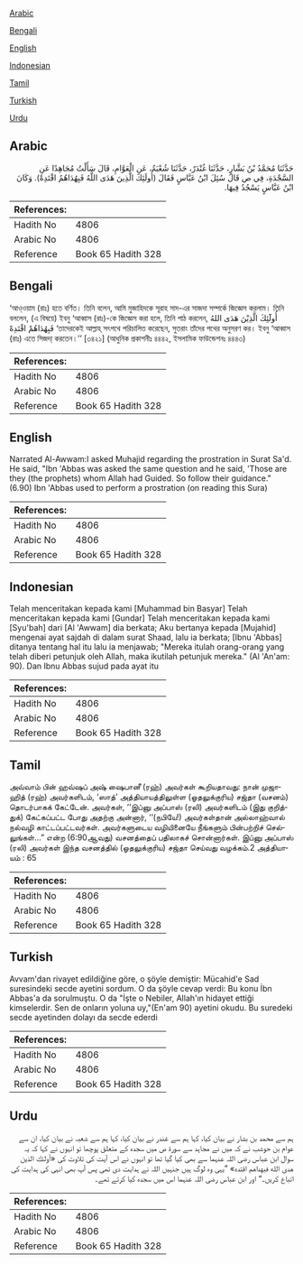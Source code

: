 [Arabic](#arabic)

[Bengali](#bengali)

[English](#english)

[Indonesian](#indonesian)

[Tamil](#tamil)

[Turkish](#turkish)

[Urdu](#urdu)

## Arabic


<div dir="rtl" lang="ar" style={{fontSize:'larger',backgroundColor:'#f8f9fa',padding:20}}>
حَدَّثَنَا مُحَمَّدُ بْنُ بَشَّارٍ، حَدَّثَنَا غُنْدَرٌ، حَدَّثَنَا شُعْبَةُ، عَنِ الْعَوَّامِ، قَالَ سَأَلْتُ مُجَاهِدًا عَنِ السَّجْدَةِ، فِي ص قَالَ سُئِلَ ابْنُ عَبَّاسٍ فَقَالَ ‏(‏أُولَئِكَ الَّذِينَ هَدَى اللَّهُ فَبِهُدَاهُمُ اقْتَدِهْ‏)‏‏.‏ وَكَانَ ابْنُ عَبَّاسٍ يَسْجُدُ فِيهَا‏.‏
</div>
<div style={{backgroundColor:'#f8f9fa',padding:20, marginBottom: 10}}><table> <thead> <tr> <th>References:</th> <th></th> </tr> </thead> <tbody><tr><td>Hadith No</td><td>4806</td></tr><tr><td>Arabic No</td><td>4806</td></tr><tr><td>Reference</td><td>Book 65 Hadith 328</td></tr></tbody></table></div>

## Bengali


<div dir="ltr" lang="bn" style={{fontSize:'larger',backgroundColor:'#f8f9fa',padding:20}}>
‘আও্ওয়াম (রাঃ) হতে বর্ণিত। তিনি বলেন, আমি মুজাহিদকে সূরাহ সাদ-এর সাজদা সম্পর্কে জিজ্ঞেস করলাম। তিনি বললেন, (এ বিষয়ে) ইবনু ‘আব্বাস (রাঃ)-কে জিজ্ঞেস করা হলে, তিনি পাঠ করলেন, أُولٓٓئِكَ الَّذِيْنَ هَدَى اللهُ فَبِهُدَاهُمْ اقْتَدِهْ ‘তাদেরকেই আল্লাহ্ সৎপথে পরিচালিত করেছেন, সুতরাং তাঁদের পথের অনুসরণ কর। ইবনু ‘আব্বাস (রাঃ) এতে সিজদা্ করতেন।’’ [৩৪২১] (আধুনিক প্রকাশনীঃ ৪৪৪২, ইসলামিক ফাউন্ডেশনঃ ৪৪৪৩)
</div>
<div style={{backgroundColor:'#f8f9fa',padding:20, marginBottom: 10}}><table> <thead> <tr> <th>References:</th> <th></th> </tr> </thead> <tbody><tr><td>Hadith No</td><td>4806</td></tr><tr><td>Arabic No</td><td>4806</td></tr><tr><td>Reference</td><td>Book 65 Hadith 328</td></tr></tbody></table></div>

## English


<div dir="ltr" lang="en" style={{fontSize:'larger',backgroundColor:'#f8f9fa',padding:20}}>
Narrated Al-Awwam:I asked Muhajid regarding the prostration in Surat Sa'd. He said, "Ibn 'Abbas was asked the same question and he said, 'Those are they (the prophets) whom Allah had Guided. So follow their guidance." (6.90) Ibn 'Abbas used to perform a prostration (on reading this Sura)
</div>
<div style={{backgroundColor:'#f8f9fa',padding:20, marginBottom: 10}}><table> <thead> <tr> <th>References:</th> <th></th> </tr> </thead> <tbody><tr><td>Hadith No</td><td>4806</td></tr><tr><td>Arabic No</td><td>4806</td></tr><tr><td>Reference</td><td>Book 65 Hadith 328</td></tr></tbody></table></div>

## Indonesian


<div dir="ltr" lang="id" style={{fontSize:'larger',backgroundColor:'#f8f9fa',padding:20}}>
Telah menceritakan kepada kami [Muhammad bin Basyar] Telah menceritakan kepada kami [Gundar] Telah menceritakan kepada kami [Syu'bah] dari [Al 'Awwam] dia berkata; Aku bertanya kepada [Mujahid] mengenai ayat sajdah di dalam surat Shaad, lalu ia berkata; [Ibnu 'Abbas] ditanya tentang hal itu lalu ia menjawab; "Mereka itulah orang-orang yang telah diberi petunjuk oleh Allah, maka ikutilah petunjuk mereka." (Al 'An'am: 90). Dan Ibnu Abbas sujud pada ayat itu
</div>
<div style={{backgroundColor:'#f8f9fa',padding:20, marginBottom: 10}}><table> <thead> <tr> <th>References:</th> <th></th> </tr> </thead> <tbody><tr><td>Hadith No</td><td>4806</td></tr><tr><td>Arabic No</td><td>4806</td></tr><tr><td>Reference</td><td>Book 65 Hadith 328</td></tr></tbody></table></div>

## Tamil


<div dir="ltr" lang="ta" style={{fontSize:'larger',backgroundColor:'#f8f9fa',padding:20}}>
அவ்வாம் பின் ஹவ்ஷப் அஷ் ஷைபானீ (ரஹ்) அவர்கள் கூறியதாவது: நான் முஜாஹித் (ரஹ்) அவர்களிடம், ‘ஸாத்’ அத்தியாயத்திலுள்ள (ஓதலுக்குரிய) சஜ்தா (வசனம்) தொடர்பாகக் கேட்டேன். அவர்கள், ‘‘இப்னு அப்பாஸ் (ரலி) அவர்களிடம் (இது குறித்துக்) கேட்கப்பட்ட போது அதற்கு அன்னார், ‘‘(நபியே!) அவர்கள்தான் அல்லாஹ்வால் நல்வழி காட்டப்பட்டவர்கள். அவர்களுடைய வழியினையே நீங்களும் பின்பற்றிச் செல்லுங்கள்...” என்ற (6:90ஆவது) வசனத்தைப் பதிலாகச் சொன்னார்கள். இப்னு அப்பாஸ் (ரலி) அவர்கள் இந்த வசனத்தில் (ஓதலுக்குரிய) சஜ்தா செய்வது வழக்கம்.2 அத்தியாயம் : 65
</div>
<div style={{backgroundColor:'#f8f9fa',padding:20, marginBottom: 10}}><table> <thead> <tr> <th>References:</th> <th></th> </tr> </thead> <tbody><tr><td>Hadith No</td><td>4806</td></tr><tr><td>Arabic No</td><td>4806</td></tr><tr><td>Reference</td><td>Book 65 Hadith 328</td></tr></tbody></table></div>

## Turkish


<div dir="ltr" lang="tr" style={{fontSize:'larger',backgroundColor:'#f8f9fa',padding:20}}>
Avvam'dan rivayet edildiğine göre, o şöyle demiştir: Mücahid'e Sad suresindeki secde ayetini sordum. O da şöyle cevap verdi: Bu konu İbn Abbas'a da sorulmuştu. O da "İşte o Nebiler, Allah'ın hidayet ettiği kimselerdir. Sen de onların yoluna uy,"(En'am 90) ayetini okudu. Bu suredeki secde ayetinden dolayı da secde ederdi
</div>
<div style={{backgroundColor:'#f8f9fa',padding:20, marginBottom: 10}}><table> <thead> <tr> <th>References:</th> <th></th> </tr> </thead> <tbody><tr><td>Hadith No</td><td>4806</td></tr><tr><td>Arabic No</td><td>4806</td></tr><tr><td>Reference</td><td>Book 65 Hadith 328</td></tr></tbody></table></div>

## Urdu


<div dir="rtl" lang="ur" style={{fontSize:'larger',backgroundColor:'#f8f9fa',padding:20}}>
ہم سے محمد بن بشار نے بیان کیا، کہا ہم سے غندر نے بیان کیا، کہا ہم سے شعبہ نے بیان کیا، ان سے عوام بن حوشب نے کہ میں نے مجاہد سے سورۃ ص میں سجدہ کے متعلق پوچھا تو انہوں نے کہا کہ یہ سوال ابن عباس رضی اللہ عنہما سے بھی کیا گیا تھا تو انہوں نے اس آیت کی تلاوت کی «أولئك الذين هدى الله فبهداهم اقتده‏» ”یہی وہ لوگ ہیں جنہیں اللہ نے ہدایت دی تھی پس آپ بھی انہی کی ہدایت کی اتباع کریں۔“ اور ابن عباس رضی اللہ عنہما اس میں سجدہ کیا کرتے تھے۔
</div>
<div style={{backgroundColor:'#f8f9fa',padding:20, marginBottom: 10}}><table> <thead> <tr> <th>References:</th> <th></th> </tr> </thead> <tbody><tr><td>Hadith No</td><td>4806</td></tr><tr><td>Arabic No</td><td>4806</td></tr><tr><td>Reference</td><td>Book 65 Hadith 328</td></tr></tbody></table></div>
